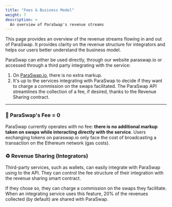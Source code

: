 ```yaml
---
title: "Fees & Business Model"
weight: 7
description: >
  An overview of ParaSwap's revenue streams
---
```


This page provides an overview of the revenue streams flowing in and out of ParaSwap. It provides clarity on the revenue structure for integrators and helps our users better understand the business model.

ParaSwap can either be used directly, through our website paraswap.io or accessed through a third party integrating with the service:
1. On [ParaSwap.io](https://paraswap.io), there is no extra markup.
2. It's up to the services integrating with ParaSwap to decide if they want to charge a commission on the swaps facilitated. The ParaSwap API streamlines the collection of a fee, if desired, thanks to the Revenue Sharing contract.

---

### 💸 ParaSwap's Fee = 0

ParaSwap currently operates with no fee: **there is no additional markup taken on swaps while interacting directly with the service**. Users exchanging tokens on paraswap.io only face the cost of broadcasting a transaction on the Ethereum network (gas costs).

### ♻ Revenue Sharing (Integrators)

Third-party services, such as wallets, can easily integrate with ParaSwap using to the API. They can control the fee structure of their integration with the revenue sharing smart contract. 

If they chose so, they can charge a commission on the swaps they facilitate. When an integrating service uses this feature, 20% of the revenues collected (by default) are shared with ParaSwap.
